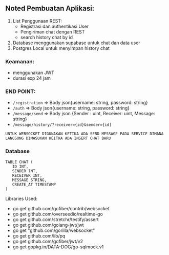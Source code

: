 ## Noted Pembuatan Aplikasi:
1. List Penggunaan REST:
    - Registrasi dan authentikasi User
    - Pengiriman chat dengan REST
    - search history chat by id
2. Database menggunakan supabase untuk chat dan data user
3. Postgres Local untuk menyimpan history chat

### Keamanan:
- menggunakan JWT
- durasi exp 24 jam

### END POINT:
- `/registration` => Body json{username: string, password: string}
- `/auth` => Body json{username: string, password: string}
- `/message/send` => Body json {Sender : uint, Receiver: uint, Message:  string}
- `/message/history/?receiver={id}&sender={id]`

```UNTUK WEBSOCKET DIGUNAKAN KETIKA ADA SEND MESSAGE PADA SERVICE DIMANA LANGSUNG DIMASUKAN KEITKA ADA INSERT CHAT BARU```

### Database
```
TABLE CHAT (
   ID INT,
   SENDER INT,
   RECEIVER INT,
   MESSAGE STRING,
   CREATE_AT TIMESTAMP
)
```

Libraries Used:
- go get github.com/gofiber/contrib/websocket
- go get github.com/overseedio/realtime-go
- go get github.com/stretchr/testify/assert
- go get github.com/golang-jwt/jwt
- go get "github.com/gorilla/websocket"
- go get github.com/lib/pq
- go get github.com/gofiber/jwt/v2
- go get gopkg.in/DATA-DOG/go-sqlmock.v1

